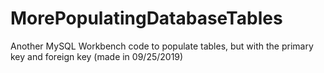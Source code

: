 # MorePopulatingDatabaseTables
Another MySQL Workbench code to populate tables, but with the primary key and foreign key (made in 09/25/2019)
